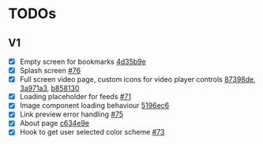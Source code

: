 # TODOs

## V1

- [x] Empty screen for bookmarks [4d35b9e](https://github.com/gmsgowtham/dev-to-unofficial/commit/4d35b9ed53bb8acd01aaaa4e830bf165fbaeeeb5)
- [x] Splash screen [#76](https://github.com/gmsgowtham/dev-to-unofficial/pull/76)
- [x] Full screen video page, custom icons for video player controls [87398de](https://github.com/gmsgowtham/dev-to-unofficial/commit/87398de7a72fc739480bbc6b65e802746bc130c2), [3a971a3](https://github.com/gmsgowtham/dev-to-unofficial/commit/3a971a37414b3f4254e5d16045eafe4ae3187e54),  [b858130](https://github.com/gmsgowtham/dev-to-unofficial/commit/b858130e2f1456d23f6cb4fcecd8a9f3655ee75b)
- [x] Loading placeholder for feeds [#71](https://github.com/gmsgowtham/dev-to-unofficial/pull/71)
- [x] Image component loading behaviour [5196ec6](https://github.com/gmsgowtham/dev-to-unofficial/commit/5196ec677ef4bbc234734b075923a1303af51980)
- [x] Link preview error handling [#75](https://github.com/gmsgowtham/dev-to-unofficial/pull/75)
- [x] About page [c634e9e](https://github.com/gmsgowtham/dev-to-unofficial/commit/c634e9e7fedf7295fd27c0bf94f4c4d5c697dec7)
- [x] Hook to get user selected color scheme [#73](https://github.com/gmsgowtham/dev-to-unofficial/pull/73)
